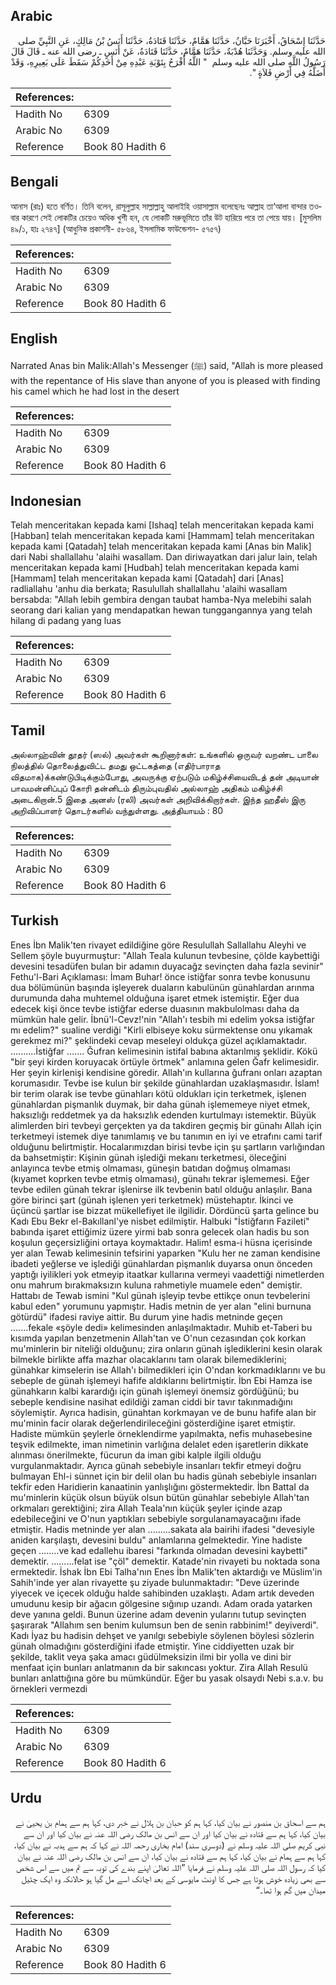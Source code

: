 ## Arabic


<div dir="rtl" lang="ar" style={{fontSize:'larger',backgroundColor:'#f8f9fa',padding:20}}>
حَدَّثَنَا إِسْحَاقُ، أَخْبَرَنَا حَبَّانُ، حَدَّثَنَا هَمَّامٌ، حَدَّثَنَا قَتَادَةُ، حَدَّثَنَا أَنَسُ بْنُ مَالِكٍ، عَنِ النَّبِيِّ صلى الله عليه وسلم‏.‏ وَحَدَّثَنَا هُدْبَةُ، حَدَّثَنَا هَمَّامٌ، حَدَّثَنَا قَتَادَةُ، عَنْ أَنَسٍ ـ رضى الله عنه ـ قَالَ قَالَ رَسُولُ اللَّهِ صلى الله عليه وسلم ‏ "‏ اللَّهُ أَفْرَحُ بِتَوْبَةِ عَبْدِهِ مِنْ أَحَدِكُمْ سَقَطَ عَلَى بَعِيرِهِ، وَقَدْ أَضَلَّهُ فِي أَرْضِ فَلاَةٍ ‏"‏‏.‏
</div>
<div style={{backgroundColor:'#f8f9fa',padding:20, marginBottom: 10}}><table> <thead> <tr> <th>References:</th> <th></th> </tr> </thead> <tbody><tr><td>Hadith No</td><td>6309</td></tr><tr><td>Arabic No</td><td>6309</td></tr><tr><td>Reference</td><td>Book 80 Hadith 6</td></tr></tbody></table></div>

## Bengali


<div dir="ltr" lang="bn" style={{fontSize:'larger',backgroundColor:'#f8f9fa',padding:20}}>
আনাস (রাঃ) হতে বর্ণিত। তিনি বলেন, রাসূলুল্লাহ সাল্লাল্লাহু আলাইহি ওয়াসাল্লাম বলেছেনঃ আল্লাহ তা‘আলা বান্দার তওবার কারণে সেই লোকটির চেয়েও অধিক খুশী হন, যে লোকটি মরুভূমিতে তাঁর উট হারিয়ে পরে তা পেয়ে যায়। [মুসলিম ৪৯/১, হাঃ ২৭৪৭] (আধুনিক প্রকাশনী- ৫৮৬৪, ইসলামিক ফাউন্ডেশন- ৫৭৫৭)
</div>
<div style={{backgroundColor:'#f8f9fa',padding:20, marginBottom: 10}}><table> <thead> <tr> <th>References:</th> <th></th> </tr> </thead> <tbody><tr><td>Hadith No</td><td>6309</td></tr><tr><td>Arabic No</td><td>6309</td></tr><tr><td>Reference</td><td>Book 80 Hadith 6</td></tr></tbody></table></div>

## English


<div dir="ltr" lang="en" style={{fontSize:'larger',backgroundColor:'#f8f9fa',padding:20}}>
Narrated Anas bin Malik:Allah's Messenger (ﷺ) said, "Allah is more pleased with the repentance of His slave than anyone of you is pleased with finding his camel which he had lost in the desert
</div>
<div style={{backgroundColor:'#f8f9fa',padding:20, marginBottom: 10}}><table> <thead> <tr> <th>References:</th> <th></th> </tr> </thead> <tbody><tr><td>Hadith No</td><td>6309</td></tr><tr><td>Arabic No</td><td>6309</td></tr><tr><td>Reference</td><td>Book 80 Hadith 6</td></tr></tbody></table></div>

## Indonesian


<div dir="ltr" lang="id" style={{fontSize:'larger',backgroundColor:'#f8f9fa',padding:20}}>
Telah menceritakan kepada kami [Ishaq] telah menceritakan kepada kami [Habban] telah menceritakan kepada kami [Hammam] telah menceritakan kepada kami [Qatadah] telah menceritakan kepada kami [Anas bin Malik] dari Nabi shallallahu 'alaihi wasallam. Dan diriwayatkan dari jalur lain, telah menceritakan kepada kami [Hudbah] telah menceritakan kepada kami [Hammam] telah menceritakan kepada kami [Qatadah] dari [Anas] radliallahu 'anhu dia berkata; Rasulullah shallallahu 'alaihi wasallam bersabda: "Allah lebih gembira dengan taubat hamba-Nya melebihi salah seorang dari kalian yang mendapatkan hewan tunggangannya yang telah hilang di padang yang luas
</div>
<div style={{backgroundColor:'#f8f9fa',padding:20, marginBottom: 10}}><table> <thead> <tr> <th>References:</th> <th></th> </tr> </thead> <tbody><tr><td>Hadith No</td><td>6309</td></tr><tr><td>Arabic No</td><td>6309</td></tr><tr><td>Reference</td><td>Book 80 Hadith 6</td></tr></tbody></table></div>

## Tamil


<div dir="ltr" lang="ta" style={{fontSize:'larger',backgroundColor:'#f8f9fa',padding:20}}>
அல்லாஹ்வின் தூதர் (ஸல்) அவர்கள் கூறினார்கள்: உங்களில் ஒருவர் வறண்ட பாலை நிலத்தில் தொலைத்துவிட்ட தமது ஒட்டகத்தை (எதிர்பாராத விதமாக)க்கண்டுபிடிக்கும்போது, அவருக்கு ஏற்படும் மகிழ்ச்சியைவிடத் தன் அடியான் பாவமன்னிப்புப் கோரி தன்னிடம் திரும்புவதில் அல்லாஹ் அதிகம் மகிழ்ச்சி அடைகிறான்.5 இதை அனஸ் (ரலி) அவர்கள் அறிவிக்கிறார்கள். இந்த ஹதீஸ் இரு அறிவிப்பாளர் தொடர்களில் வந்துள்ளது. அத்தியாயம் : 80
</div>
<div style={{backgroundColor:'#f8f9fa',padding:20, marginBottom: 10}}><table> <thead> <tr> <th>References:</th> <th></th> </tr> </thead> <tbody><tr><td>Hadith No</td><td>6309</td></tr><tr><td>Arabic No</td><td>6309</td></tr><tr><td>Reference</td><td>Book 80 Hadith 6</td></tr></tbody></table></div>

## Turkish


<div dir="ltr" lang="tr" style={{fontSize:'larger',backgroundColor:'#f8f9fa',padding:20}}>
Enes İbn Malik'ten rivayet edildiğine göre Resulullah Sallallahu Aleyhi ve Sellem şöyle buyurmuştur: "Allah Teala kulunun tevbesine, çölde kaybettiği devesini tesadüfen bulan bir adamın duyacağz sevinçten daha fazla sevinir" Fethu'l-Bari Açıklaması: İmam Buhar! önce istiğfar sonra tevbe konusunu dua bölümünün başında işleyerek duaların kabulünün günahlardan arınma durumunda daha muhtemel olduğuna işaret etmek istemiştir. Eğer dua edecek kişi önce tevbe istiğfar ederse duasının makbulolması daha da mümkün hale gelir. İbnü'l-Cevz!'nin "Allah'ı tesbih mi edelim yoksa istiğfar mı edelim?" sualine verdiği "Kirli elbiseye koku sürmektense onu yıkamak gerekmez mi?" şeklindeki cevap meseleyi oldukça güzel açıklamaktadır. ..........İstiğfar ....... Ğufran kelimesinin istifal babına aktarılmış şeklidir. Kökü "bir şeyi kirden koruyacak örtüyle örtmek" anlamına gelen Ğafr kelimesidir. Her şeyin kirlenişi kendisine göredir. Allah'ın kullarına ğufranı onları azaptan korumasıdır. Tevbe ise kulun bir şekilde günahlardan uzaklaşmasıdır. İslam! bir terim olarak ise tevbe günahları kötü oldukları için terketmek, işlenen günahlardan pişmanlık duymak, bir daha günah işlememeye niyet etmek, haksızlığı reddetmek ya da haksızlık edenden kurtulmayı istemektir. Büyük alimlerden biri tevbeyi gerçekten ya da takdiren geçmiş bir günahı Allah için terketmeyi istemek diye tanımlamış ve bu tanımın en iyi ve etrafını cami tarif olduğunu belirtmiştir. Hocalarımızdan birisi tevbe için şu şartların varlığından da bahsetmiştir: Kişinin günah işlediği mekanı terketmesi, öleceğini anlayınca tevbe etmiş olmaması, güneşin batıdan doğmuş olmaması (kıyamet koprken tevbe etmiş olmaması), günahı tekrar işlememesi. Eğer tevbe edilen günah tekrar işlenirse ilk tevbenin batıl olduğu anlaşılır. Bana göre birinci şart (günah işlenen yeri terketmek) müstehaptır. İkinci ve üçüncü şartlar ise bizzat mükellefiyet ile ilgilidir. Dördüncü şarta gelince bu Kadı Ebu Bekr el-Bakıllanl'ye nisbet edilmiştir. Halbuki "İstiğfarın Fazileti" babında işaret ettiğimiz üzere yirmi bab sonra gelecek olan hadis bu son koşulun geçersizliğini ortaya koymaktadır. Halim! esma-i hüsna içerisinde yer alan Tewab kelimesinin tefsirini yaparken "Kulu her ne zaman kendisine ibadeti yeğlerse ve işlediği günahlardan pişmanlık duyarsa onun önceden yaptığı iyilikleri yok etmeyip itaatkar kullarına vermeyi vaadettiği nimetlerden onu mahrum bırakmaksızın kuluna rahmetiyle muamele eden" demiştir. Hattabı de Tewab ismini "Kul günah işleyip tevbe ettikçe onun tevbelerini kabul eden" yorumunu yapmıştır. Hadis metnin de yer alan "elini burnuna götürdü" ifadesi raviye aittir. Bu durum yine hadis metninde geçen .......fekale «şöyle dedi» kelimesinden anlaşılmaktadır. Muhib et-Taberi bu kısımda yapılan benzetmenin Allah'tan ve O'nun cezasından çok korkan mu'minlerin bir niteliği olduğunu; zira onların günah işlediklerini kesin olarak bilmekle birlikte affa mazhar olacaklarını tam olarak bilemediklerini; günahkar kimselerin ise Allah'ı bilmedikleri için O'ndan korkmadıklarını ve bu sebeple de günah işlemeyi hafife aldıklarını belirtmiştir. İbn Ebi Hamza ise günahkarın kalbi karardığı için günah işlemeyi önemsiz gördüğünü; bu sebeple kendisine nasihat edildiği zaman ciddi bir tavır takınmadığını söylemiştir. Ayrıca hadisin, günahtan korkmayan ve de bunu hafife alan bir mu'minin facir olarak değerlendirileceğini gösterdiğine işaret etmiştir. Hadiste mümkün şeylerle örneklendirme yapılmakta, nefis muhasebesine teşvik edilmekte, iman nimetinin varlığına delalet eden işaretlerin dikkate alınması önerilmekte, fücurun da iman gibi kalple ilgili olduğu vurgulanmaktadır. Ayrıca günah sebebiyle insanları tekfir etmeyi doğru bulmayan Ehl-i sünnet için bir delil olan bu hadis günah sebebiyle insanları tekfir eden Haridierin kanaatinin yanlışlığını göstermektedir. İbn BattaI da mu'minlerin küçük olsun büyük olsun bütün günahlar sebebiyle Allah'tan orkmaları gerektiğini; zira Allah Teala'nın küçük şeyler içinde azap edebileceğini ve O'nun yaptıkları sebebiyle sorgulanamayacağını ifade etmiştir. Hadis metninde yer alan .........sakata ala bairihi ifadesi "devesiyle aniden karşılaştı, devesini buldu" anlamlarına gelmektedir. Yine hadiste geçen ........ve kad edallehu ibaresi "farkında olmadan devesini kaybetti" demektir. .........felat ise "çöl" demektir. Katade'nin rivayeti bu noktada sona ermektedir. İshak İbn Ebi Talha'nın Enes İbn Malik'ten aktardığı ve Müslim'in Sahih'inde yer alan rivayette şu ziyade bulunmaktadır: "Deve üzerinde yiyecek ve içecek olduğu halde sahibinden uzaklaştı. Adam artık deveden umudunu kesip bir ağacın gölgesine sığınıp uzandı. Adam orada yatarken deve yanına geldi. Bunun üzerine adam devenin yularını tutup sevinçten şaşırarak "Allahım sen benim kulumsun ben de senin rabbinim!" deyiverdi". Kadı İyaz bu hadisin dehşet ve yanılgı sebebiyle söylenen böylesi sözlerin günah olmadığını gösterdiğini ifade etmiştir. Yine ciddiyetten uzak bir şekilde, taklit veya şaka amacı güdülmeksizin ilmi bir yolla ve dini bir menfaat için bunları anlatmanın da bir sakıncası yoktur. Zira Allah Resulü bunları anlattığına göre bu mümkündür. Eğer bu yasak olsaydı Nebi s.a.v. bu örnekleri vermezdi
</div>
<div style={{backgroundColor:'#f8f9fa',padding:20, marginBottom: 10}}><table> <thead> <tr> <th>References:</th> <th></th> </tr> </thead> <tbody><tr><td>Hadith No</td><td>6309</td></tr><tr><td>Arabic No</td><td>6309</td></tr><tr><td>Reference</td><td>Book 80 Hadith 6</td></tr></tbody></table></div>

## Urdu


<div dir="rtl" lang="ur" style={{fontSize:'larger',backgroundColor:'#f8f9fa',padding:20}}>
ہم سے اسحاق بن منصور نے بیان کیا، کہا ہم کو حبان بن ہلال نے خبر دی، کہا ہم سے ہمام بن یحییٰ نے بیان کیا، کہا ہم سے قتادہ نے بیان کیا اور ان سے انس بن مالک رضی اللہ عنہ نے بیان کیا اور ان سے نبی کریم صلی اللہ علیہ وسلم نے (دوسری سند) امام بخاری رحمہ اللہ نے کہا کہ ہم سے ہدبہ نے بیان کیا، کہا ہم سے ہمام نے بیان کیا، کہا ہم سے قتادہ نے بیان کیا، ان سے انس بن مالک رضی اللہ عنہ نے بیان کیا کہ رسول اللہ صلی اللہ علیہ وسلم نے فرمایا ”اللہ تعالیٰ اپنے بندے کی توبہ سے تم میں سے اس شخص سے بھی زیادہ خوش ہوتا ہے جس کا اونٹ مایوسی کے بعد اچانک اسے مل گیا ہو حالانکہ وہ ایک چٹیل میدان میں گم ہوا تھا۔“
</div>
<div style={{backgroundColor:'#f8f9fa',padding:20, marginBottom: 10}}><table> <thead> <tr> <th>References:</th> <th></th> </tr> </thead> <tbody><tr><td>Hadith No</td><td>6309</td></tr><tr><td>Arabic No</td><td>6309</td></tr><tr><td>Reference</td><td>Book 80 Hadith 6</td></tr></tbody></table></div>